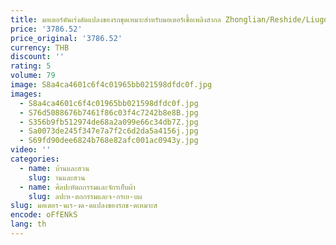 ```yaml
---
title: มอเตอร์คันเร่งดัดแปลงของรถขุดเหมาะสําหรับมอเตอร์เชื้อเพลิงสากล Zhonglian/Reshide/Liugong 24V
price: '3786.52'
price_original: '3786.52'
currency: THB
discount: ''
rating: 5
volume: 79
image: S8a4ca4601c6f4c01965bb021598dfdc0f.jpg
images:
  - S8a4ca4601c6f4c01965bb021598dfdc0f.jpg
  - S76d5088676b7461f86c03f4c7242b8e8B.jpg
  - S356b9fb512974de68a2a099e66c34db7Z.jpg
  - Sa0073de245f347e7a7f2c6d2da5a4156j.jpg
  - S69fd90dee6824b768e82afc001ac0943y.jpg
video: ''
categories:
  - name: บ้านและสวน
    slug: านและสวน
  - name: ศิลปะหัตถกรรมและจักรเย็บผ้า
    slug: ลปะห-ตถกรรมและจ-กรเย-บผ
slug: มอเตอร-นเร-งด-ดแปลงของรถข-ดเหมาะส
encode: oFfENkS
lang: th
---
```

  